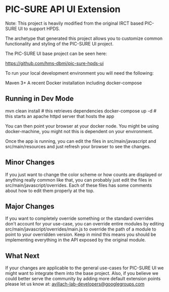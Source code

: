 PIC-SURE API UI Extension
=========================


Note: This project is heavily modified from the original IRCT based PIC-SURE UI to support HPDS.


The archetype that generated this project allows you to customize common
functionality and styling of the PIC-SURE UI project.

The PIC-SURE UI base project can be seen here:

https://github.com/hms-dbmi/pic-sure-hpds-ui

To run your local development environment you will need the following:

Maven 3+
A recent Docker installation including docker-compose

Running in Dev Mode
-------------------

mvn clean install       # this retrieves dependencies
docker-compose up -d    # this starts an apache httpd server that hosts the app

You can then point your browser at your docker node. You might be using
docker-machine, you might not this is dependent on your environment.

Once the app is running, you can edit the files in src/main/javascript
and src/main/resources and just refresh your browser to see the changes.


Minor Changes
-------------

If you just want to change the color scheme or how counts are displayed
or anything really common like that, you can probably just edit the files
in src/main/javascript/overrides. Each of these files has some comments
about how to edit them properly at the top.


Major Changes
-------------

If you want to completely override something or the standard overrides
don't account for your use-case, you can override entire modules by editing
src/main/javascript/overrides/main.js to override the path of a module
to point to your overridden version. Keep in mind this means you should
be implementing everything in the API exposed by the original module.


What Next
---------

If your changes are applicable to the general use-cases for PIC-SURE UI
we might want to integrate them into the base project. Also, if you believe
we could better serve the community by adding more default extension points
please let us know at: avillach-lab-developers@googlegroups.com
